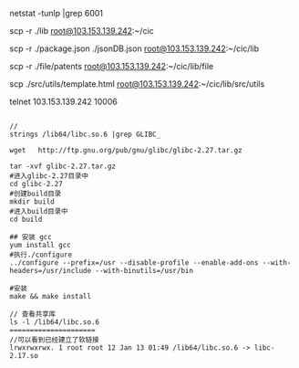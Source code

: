 netstat -tunlp |grep 6001


scp -r ./lib  root@103.153.139.242:~/cic

scp -r ./package.json ./jsonDB.json root@103.153.139.242:~/cic/lib

scp -r ./file/patents root@103.153.139.242:~/cic/lib/file

scp ./src/utils/template.html  root@103.153.139.242:~/cic/lib/src/utils

telnet 103.153.139.242 10006

```angular2html

//
strings /lib64/libc.so.6 |grep GLIBC_

wget   http://ftp.gnu.org/pub/gnu/glibc/glibc-2.27.tar.gz

tar -xvf glibc-2.27.tar.gz
#进入glibc-2.27目录中
cd glibc-2.27
#创建build目录
mkdir build
#进入build目录中
cd build

## 安装 gcc
yum install gcc
#执行./configure
../configure --prefix=/usr --disable-profile --enable-add-ons --with-headers=/usr/include --with-binutils=/usr/bin

#安装
make && make install

// 查看共享库
ls -l /lib64/libc.so.6
=====================
//可以看到已经建立了软链接
lrwxrwxrwx. 1 root root 12 Jan 13 01:49 /lib64/libc.so.6 -> libc-2.17.so
```

